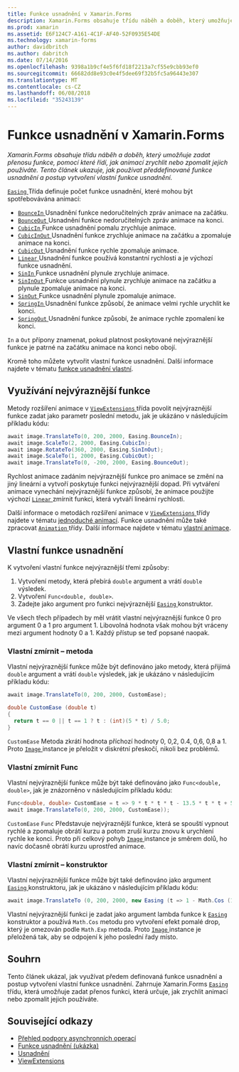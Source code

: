 ```yaml
---
title: Funkce usnadnění v Xamarin.Forms
description: Xamarin.Forms obsahuje třídu náběh a doběh, který umožňuje zadat přenosu funkce, pomocí které řídí, jak animací zrychlit nebo zpomalit jejich používáte. Tento článek ukazuje, jak používat předdefinované funkce usnadnění a postup vytvoření vlastní funkce usnadnění.
ms.prod: xamarin
ms.assetid: E6F124C7-A161-4C1F-AF40-52F0935E54DE
ms.technology: xamarin-forms
author: davidbritch
ms.author: dabritch
ms.date: 07/14/2016
ms.openlocfilehash: 9398a1b9cf4e5f6fd18f2213a7cf55e9cbb93ef0
ms.sourcegitcommit: 66682dd8e93c0e4f5dee69f32b5fc5a96443e307
ms.translationtype: MT
ms.contentlocale: cs-CZ
ms.lasthandoff: 06/08/2018
ms.locfileid: "35243139"
---
```

# <a name="easing-functions-in-xamarinforms"></a>Funkce usnadnění v Xamarin.Forms

_Xamarin.Forms obsahuje třídu náběh a doběh, který umožňuje zadat přenosu funkce, pomocí které řídí, jak animací zrychlit nebo zpomalit jejich používáte. Tento článek ukazuje, jak používat předdefinované funkce usnadnění a postup vytvoření vlastní funkce usnadnění._


[ `Easing` ](https://developer.xamarin.com/api/type/Xamarin.Forms.Easing/) Třída definuje počet funkce usnadnění, které mohou být spotřebovávána animací:

- [ `BounceIn` ](https://developer.xamarin.com/api/field/Xamarin.Forms.Easing.BounceIn/) Usnadnění funkce nedoručitelných zpráv animace na začátku.
- [ `BounceOut` ](https://developer.xamarin.com/api/field/Xamarin.Forms.Easing.BounceOut/) Usnadnění funkce nedoručitelných zpráv animace na konci.
- [ `CubicIn` ](https://developer.xamarin.com/api/field/Xamarin.Forms.Easing.CubicIn/) Funkce usnadnění pomalu zrychluje animace.
- [ `CubicInOut` ](https://developer.xamarin.com/api/field/Xamarin.Forms.Easing.CubicInOut/) Usnadnění funkce zrychluje animace na začátku a zpomaluje animace na konci.
- [ `CubicOut` ](https://developer.xamarin.com/api/field/Xamarin.Forms.Easing.CubicOut/) Usnadnění funkce rychle zpomaluje animace.
- [ `Linear` ](https://developer.xamarin.com/api/field/Xamarin.Forms.Easing.Linear/) Usnadnění funkce používá konstantní rychlosti a je výchozí funkce usnadnění.
- [ `SinIn` ](https://developer.xamarin.com/api/field/Xamarin.Forms.Easing.SinIn/) Funkce usnadnění plynule zrychluje animace.
- [ `SinInOut` ](https://developer.xamarin.com/api/field/Xamarin.Forms.Easing.SinInOut/) Funkce usnadnění plynule zrychluje animace na začátku a plynule zpomaluje animace na konci.
- [ `SinOut` ](https://developer.xamarin.com/api/field/Xamarin.Forms.Easing.SinOut/) Funkce usnadnění plynule zpomaluje animace.
- [ `SpringIn` ](https://developer.xamarin.com/api/field/Xamarin.Forms.Easing.SpringIn/) Usnadnění funkce způsobí, že animace velmi rychle urychlit ke konci.
- [ `SpringOut` ](https://developer.xamarin.com/api/field/Xamarin.Forms.Easing.SpringOut/) Usnadnění funkce způsobí, že animace rychle zpomalení ke konci.

`In` a `Out` přípony znamenat, pokud platnost poskytované nejvýraznější funkce je patrné na začátku animace na konci nebo obojí.

Kromě toho můžete vytvořit vlastní funkce usnadnění. Další informace najdete v tématu [funkce usnadnění vlastní](#customeasing).

## <a name="consuming-an-easing-function"></a>Využívání nejvýraznější funkce

Metody rozšíření animace v [ `ViewExtensions` ](https://developer.xamarin.com/api/type/Xamarin.Forms.ViewExtensions/) třída povolit nejvýraznější funkce zadat jako parametr poslední metodu, jak je ukázáno v následujícím příkladu kódu:

```csharp
await image.TranslateTo(0, 200, 2000, Easing.BounceIn);
await image.ScaleTo(2, 2000, Easing.CubicIn);
await image.RotateTo(360, 2000, Easing.SinInOut);
await image.ScaleTo(1, 2000, Easing.CubicOut);
await image.TranslateTo(0, -200, 2000, Easing.BounceOut);
```

Rychlost animace zadáním nejvýraznější funkce pro animace se změní na jiný lineární a vytvoří poskytuje funkci nejvýraznější dopad. Při vytváření animace vynechání nejvýraznější funkce způsobí, že animace použijte výchozí [ `Linear` ](https://developer.xamarin.com/api/field/Xamarin.Forms.Easing.Linear/) zmírnit funkci, která vytváří lineární rychlosti.

Další informace o metodách rozšíření animace v [ `ViewExtensions` ](https://developer.xamarin.com/api/type/Xamarin.Forms.ViewExtensions/) třídy najdete v tématu [jednoduché animací](~/xamarin-forms/user-interface/animation/simple.md). Funkce usnadnění může také zpracovat [ `Animation` ](https://developer.xamarin.com/api/type/Xamarin.Forms.Animation/) třídy. Další informace najdete v tématu [vlastní animace](~/xamarin-forms/user-interface/animation/custom.md).

<a name="customeasing" />

## <a name="custom-easing-functions"></a>Vlastní funkce usnadnění

K vytvoření vlastní funkce nejvýraznější třemi způsoby:

1. Vytvoření metody, která přebírá `double` argument a vrátí `double` výsledek.
1. Vytvoření `Func<double, double>`.
1. Zadejte jako argument pro funkci nejvýraznější [ `Easing` ](https://developer.xamarin.com/api/type/Xamarin.Forms.Easing/) konstruktor.

Ve všech třech případech by měl vrátit vlastní nejvýraznější funkce 0 pro argument 0 a 1 pro argument 1. Libovolná hodnota však mohou být vráceny mezi argument hodnoty 0 a 1. Každý přístup se teď popsané naopak.

### <a name="custom-easing-method"></a>Vlastní zmírnit – metoda

Vlastní nejvýraznější funkce může být definováno jako metody, která přijímá `double` argument a vrátí `double` výsledek, jak je ukázáno v následujícím příkladu kódu:

```csharp
await image.TranslateTo(0, 200, 2000, CustomEase);

double CustomEase (double t)
{
  return t == 0 || t == 1 ? t : (int)(5 * t) / 5.0;
}
```

`CustomEase` Metoda zkrátí hodnota příchozí hodnoty 0, 0,2, 0.4, 0,6, 0,8 a 1. Proto [ `Image` ](https://developer.xamarin.com/api/type/Xamarin.Forms.Image/) instance je přeložit v diskrétní přeskočí, nikoli bez problémů.

### <a name="custom-easing-func"></a>Vlastní zmírnit Func

Vlastní nejvýraznější funkce může být také definováno jako `Func<double, double>`, jak je znázorněno v následujícím příkladu kódu:

```csharp
Func<double, double> CustomEase = t => 9 * t * t * t - 13.5 * t * t + 5.5 * t;
await image.TranslateTo(0, 200, 2000, CustomEase));
```

`CustomEase` `Func` Představuje nejvýraznější funkce, která se spouští vypnout rychlé a zpomaluje obrátí kurzu a potom zruší kurzu znovu k urychlení rychle ke konci. Proto při celkový pohyb [ `Image` ](https://developer.xamarin.com/api/type/Xamarin.Forms.Image/) instance je směrem dolů, ho navíc dočasně obrátí kurzu uprostřed animace.

### <a name="custom-easing-constructor"></a>Vlastní zmírnit – konstruktor

Vlastní nejvýraznější funkce může být také definováno jako argument [ `Easing` ](https://developer.xamarin.com/api/type/Xamarin.Forms.Easing/) konstruktoru, jak je ukázáno v následujícím příkladu kódu:

```csharp
await image.TranslateTo (0, 200, 2000, new Easing (t => 1 - Math.Cos (10 * Math.PI * t) * Math.Exp (-5 * t)));
```

Vlastní nejvýraznější funkci je zadat jako argument lambda funkce k [ `Easing` ](https://developer.xamarin.com/api/type/Xamarin.Forms.Easing/) konstruktor a používá `Math.Cos` metodu pro vytvoření efekt pomalé drop, který je omezován podle `Math.Exp` metoda. Proto [ `Image` ](https://developer.xamarin.com/api/type/Xamarin.Forms.Image/) instance je přeložená tak, aby se odpojení k jeho poslední řady místo.

## <a name="summary"></a>Souhrn

Tento článek ukázal, jak využívat předem definovaná funkce usnadnění a postup vytvoření vlastní funkce usnadnění. Zahrnuje Xamarin.Forms [ `Easing` ](https://developer.xamarin.com/api/type/Xamarin.Forms.Easing/) třídu, která umožňuje zadat přenos funkci, která určuje, jak zrychlit animací nebo zpomalit jejich používáte.



## <a name="related-links"></a>Související odkazy

- [Přehled podpory asynchronních operací](~/cross-platform/platform/async.md)
- [Funkce usnadnění (ukázka)](https://developer.xamarin.com/samples/xamarin-forms/userinterface/animation/easing/)
- [Usnadnění](https://developer.xamarin.com/api/type/Xamarin.Forms.Easing/)
- [ViewExtensions](https://developer.xamarin.com/api/type/Xamarin.Forms.ViewExtensions/)
